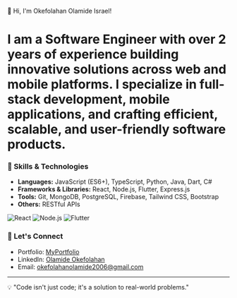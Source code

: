 👋 Hi, I'm Okefolahan Olamide Israel!

I am a Software Engineer with over 2 years of experience building innovative solutions across web and mobile platforms. I specialize in full-stack development, mobile applications, and crafting efficient, scalable, and user-friendly software products.
=============================================

### 🚀 Skills & Technologies
- **Languages:** JavaScript (ES6+), TypeScript, Python, Java, Dart, C#
- **Frameworks & Libraries:** React, Node.js, Flutter, Express.js
- **Tools:** Git, MongoDB, PostgreSQL, Firebase, Tailwind CSS, Bootstrap
- **Others:** RESTful APIs

![React](https://img.shields.io/badge/React-18.0-blue?logo=react)
![Node.js](https://img.shields.io/badge/Node.js-16.0-green?logo=node.js)
![Flutter](https://img.shields.io/badge/Flutter-3.0-blue?logo=flutter)

### 🔗 Let's Connect
- Portfolio: [MyPortfolio](https://okefolahan-olamide.vercel.app/)
- LinkedIn: [Olamide Okefolahan](https://linkedin.com/in/olamide-okefolahan)
- Email: [okefolahanolamide2006@gmail.com](mailto:okefolahanolamide2006@gmail.com)

---
💡 "Code isn't just code; it's a solution to real-world problems."
